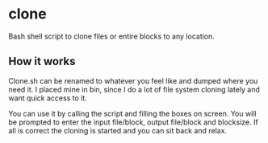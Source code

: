 # clone
Bash shell script to clone files or entire blocks to any location.

## How it works
Clone.sh can be renamed to whatever you feel like and dumped where you need it. I placed mine in bin, since I do a lot of file system cloning lately and want quick access to it.

You can use it by calling the script and filling the boxes on screen. You will be prompted to enter the input file/block, output file/block and blocksize. If all is correct the cloning is started and you can sit back and relax. 
